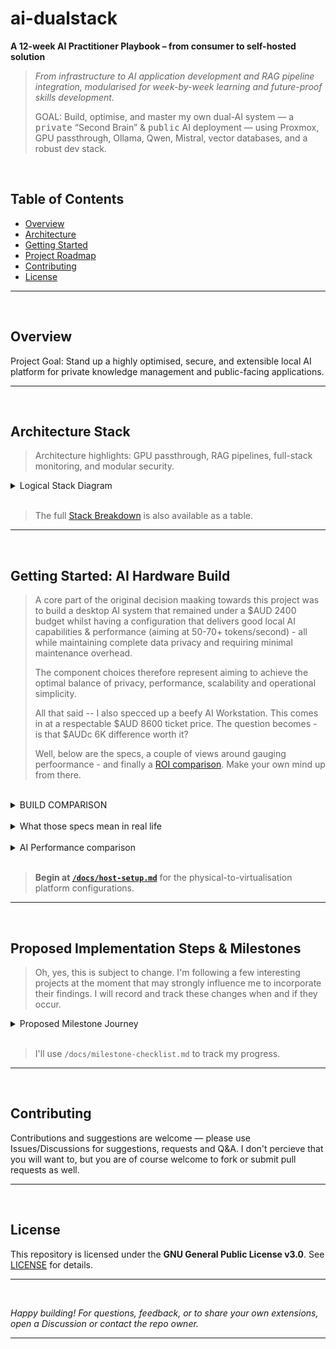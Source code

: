 # ai-dualstack

**A 12-week AI Practitioner Playbook – from consumer to self-hosted solution**

> *From infrastructure to AI application development and RAG pipeline integration, modularised for week-by-week learning and future-proof skills development.*
>
> GOAL: Build, optimise, and master my own dual-AI system — a <kbd>private</kbd> “Second Brain” & <kbd>public</kbd> AI deployment — using Proxmox, GPU passthrough, Ollama, Qwen, Mistral, vector databases, and a robust dev stack.  
>  
<br />

## Table of Contents

- [Overview](#overview) 
- [Architecture](#architecture-stack)
- [Getting Started](#getting-started-ai-hardware-build)
- [Project Roadmap](#proposed-implementation-steps-milestones)
- [Contributing](#contributing)
- [License](#license)

---
<br />

## Overview
Project Goal: Stand up a highly optimised, secure, and extensible local AI platform for private knowledge management and public-facing applications.

---
<br />

## **Architecture Stack**
> Architecture highlights: GPU passthrough, RAG pipelines, full-stack monitoring, and modular security.

<details><summary>Logical Stack Diagram</summary>

```mermaid
---
title: Logical Architecture Stack
config:
    displayMode: compact
    look: neo
    theme: dark
    themeVariables:
        fontFamily:	Courier New, monospace, Lucida Console, monospace;
        fontSize: 16;
    layout: dagre
---
flowchart TB
    %% === USERS ===
    subgraph Users["User Layer"]
        U1["Computing Devices"]
        U2["Personal Devices"]
        U3["Web Browsers"]
    end

    %% === UI LAYER ===
    subgraph UI["User Interface Layer"]
        UI1@{ shape: "trap-t", label: "Web & Mobile Apps" }
        UI2@{ shape: "trap-t", label: "Development IDEs" }
        UI3@{ shape: "trap-t", label: "SSH/VPN" }
    end

    %% === APPLICATION LAYER ===
    subgraph APPS["Application Layer"]
        subgraph PrivateApp["Private Environment"]
            direction BT
            P1@{ shape: "stadium", label: "PrivateGPT" }
            P2@{ shape: "stadium", label: "Personal AI Assistant" }
            P3@{ shape: "stadium", label: "Document Analysis" }
        end

        subgraph PublicApp["Public Environment"]
            direction TB
            PU1@{ shape: "stadium", label: "Agentic ChatBot" }
            PU2@{ shape: "stadium", label: "Multi-tenant Platform" }
            PU3@{ shape: "stadium", label: "POC Applications" }
        end
    end

    %% === COMPUTE ===
    subgraph Compute["Compute & Models"]
        direction TB
        M2@{ shape: "notch-pent", label: "Public: Mistral 7B [RTX 3060]" }
        M1@{ shape: "notch-pent", label: "Private: Qwen 2.5  [RTX 5090]" }
    end

    %% === AI SERVICES ===
    subgraph AIServices["AI Services Layer"]
        direction TB
        AI1@{ shape: "hex", label: "LangChain Orchestration" }
        AI2@{ shape: "hex", label: "Ollama Runtime" }
        AI3@{ shape: "hex", label: "CrewAI Agents" }
        AI4@{ shape: "hex", label: "LlamaIndex RAG" }
    end

    %% === DATA LAYER ===
    subgraph Data["Data Layer"]
        direction TB
        D1@{ shape: "cyl", label: "Chroma Vector DB" }
        D2@{ shape: "cyl", label: "Qdrant Vector DB" }
        D3@{ shape: "cyl", label: "PostgreSQL" }
        D4@{ shape: "cyl", label: "Redis Cache" }
    end

    %% === VIRTUAL ENVIRONMENT ===
    subgraph PVE["PROXMOX VE"]
        subgraph LXC["Linux Containers"]
            LX1["Relational DB LXC"]
            LX2["Cache LXC"]
            LX3["Security LXC"]
            LX4["CI/CD LXC"]
            LX5["Monitoring LXC"]
            LX6["Backup LXC"]
        end
        subgraph VM["Virtual Machines"]
            subgraph VM1["Ubuntu VM 1"]
                DA1["Dockerised Services"]
            end
            subgraph VM2["Ubuntu VM 2"]
                DA2["Dockerised Services"]
            end
        end
    end

    %% === INFRASTRUCTURE ===
    subgraph Infra["Server"]
        subgraph GPU["GPU"]
        direction TB
            GPU1@{ label: "5090" }
            GPU2["3060"]
        end
        subgraph CPU["CPU"]
        direction TB
            cpu["Intel Core Ultra 9 285K"]
            ram["128GB 6000MHz (4x32GB) DDR5"]
        end
        subgraph DISK["STORAGE"]
        direction TB
            d1["Storage: NVMe Mirror 1"]
            d2["Storage: NVMe Mirror 2"]
        end
        subgraph NW["NETWORK"]
        direction LR
            nw1["Internet"]
            nw2(("LAN"))
        end
    end

  %% Legend
  subgraph Legend[Legend]
  direction LR
    L1["Private Environment"]:::private
    L2["Public Environment"]:::public
  end

    %% FLOWS
        Users ~~~ UI 
        	U3 ~~~ UI1
            U1 ~~~ UI2
            U1 ~~~ UI3
        UI1 --> PublicApp
        UI3 --> PrivateApp
            M2 ~~~ D2
            M1 ~~~ D1
        D3 --> LX1 ~~~ LX4 ~~~ LX3
        D4 --> LX2 ~~~ LX5 ~~~ LX6
        LX3 ~~~ d1
        LX6 ~~~ d2
        PrivateApp --> M1 ~~~ AIServices ~~~ D1 --> VM1 --> GPU1
        PublicApp --> M2 ~~~ AIServices ~~~ D2 --> VM2 --> GPU2 
        VM ~~~ GPU
        d1 ~~~ cpu
        GPU2 ~~~ ram
        Infra ~~~ Legend

    GPU1@{ shape: "display", label: "RTX 5090" }
    GPU2@{ shape: "display", label: "RTX 3060" }
    d1@{ shape: "disk", label: "Storage: NVMe Mirror 1" }
    d2@{ shape: "disk", label: "Storage: NVMe Mirror 2" }
    nw1@{ shape: dbl-circ}

    %% === STYLING ===
    classDef private fill:#D0EECF,stroke:#00663F,stroke-width:2px; 
    classDef public  fill:#FFE5E0,stroke:#990000,stroke-width:2px;
    classDef legend  fill:#F0F0F0,stroke:#AAAAAA,stroke-width:1px;

    class P1,P2,P3,M1,D1,GPU1,VM1 private
    class PU1,PU2,PU3,M2,D2,GPU2,VM2 public

	style Infra stroke-width:2px,stroke:#000000,fill:#737373
	style DISK stroke-width:2px,stroke-dasharray:5 5,fill:#545454
	style GPU stroke-width:0.5px,stroke-dasharray:5 5,fill:#545454
	style NW stroke-width:1px,stroke-dasharray:5 5,fill:#545454
	style PVE fill:#545454
	style LXC stroke-width:0.5px,stroke-dasharray:5 5,stroke:#FFFFFF,fill:#737373
	style VM stroke-width:0.5px,stroke-dasharray:5 5,stroke:#FFFFFF,fill:#737373
	style Data fill:#737373
	style AIServices fill:#737373
	style APPS fill:#545454
	style PrivateApp fill:#737373
	style PublicApp fill:#737373
	style UI fill:#737373
	style Users fill:#737373
	style Compute fill:#545454
	style GPU1 color:#7ED957,stroke-width:2px,stroke:#00BF63
	style GPU2 color:#FF3131,stroke-width:2px,stroke:#FF3131
	style P1 color:#000000
	style P2 color:#000000
	style P3 color:#000000
	style M1 color:#000000
	style M2 color:#000000
	style PU1 color:#000000
	style PU2 color:#000000
	style PU3 color:#000000
	style D1 color:#000000
	style D2 color:#000000
	style VM1 color:#000000
	style VM2 color:#000000
	style CPU fill:#545454
	style cpu fill:#D9D9D9,color:#000000
	style ram color:#000000,fill:#D9D9D9
	style d1 fill:#000000,color:#FFFFFF
	style d2 fill:#D9D9D9,color:#000000
	style nw2 fill:#D0EECF
	style nw1 color:#FF3131,fill:#FFE5E0
	style Legend stroke-width:1px,stroke-dasharray:5 5
	style L1 color:#000000,stroke-width:2px,stroke:#00BF63
	style L2 color:#000000,stroke-width:2px,stroke:#FF3131
```

</details>   
   <br>

> The full [Stack Breakdown](../../undefined) is also available as a table.

---
<br />

## Getting Started: AI Hardware Build
> A core part of the original decision maaking towards this project was to build a desktop AI system that remained under a $AUD 2400 budget whilst having a configuration that delivers good local AI capabilities \& performance (aiming at 50-70+ tokens/second) - all while maintaining complete data privacy and requiring minimal maintenance overhead. 
>
> The component choices therefore represent aiming to achieve the optimal balance of privacy, performance, scalability and operational simplicity. 
>
> All that said -- I also specced up a beefy AI Workstation. This comes in at a respectable $AUD 8600 ticket price. The question becomes - is that $AUDc 6K difference worth it? 
>
>Well, below are the specs, a couple of views around gauging perfoormance - and finally a [ROI comparison](../../undefined#roi-analysis). Make your own mind up from there.
<br />
<details><summary>BUILD COMPARISON</summary>

| Component                                                               | **Desktop AI Build**                                                                      | **Workstation AI Build**                                                                                         |
|-------------------------------------------------------------------------|-------------------------------------------------------------------------------------------|------------------------------------------------------------------------------------------------------------------|
| **[CPU](../../undefined#️-cpu-comparison)**           | Intel Core i5-14400F — Base 2.5GHz / Turbo 4.7GHz, 10C (6P+4E) / 16T, 65W (LGA1700)       | Intel Core **Ultra 9 285K** — Base ~3.2GHz / Turbo 5.7GHz, **24C (8P+16E) / 24T**, up to 250W (LGA1851), **NPU** |
| **CPU Cooler**                                                          | Thermalright **Peerless Assassin 140 Black** (dual-tower air)                             | Thermalright **Frozen Warframe 360** ARGB (360 mm AIO)                                                           |
| **Motherboard**                                                         | Gigabyte B760 Gaming AX / similar (DDR5, ATX, Wi-Fi 6, 2.5GbE)                            | ASUS **TUF Z890-Plus WiFi** (DDR5, **PCIe 5.0**, Wi-Fi 7 class, 2.5GbE)                                          |
| **Memory**                                                              | **128 GB DDR5-6000** (4×32 GB)                                                            | **128 GB DDR5-5600** (4×32 GB)                                                                                   |
| **[GPU](../../undefined#-gpu-comparison) (Primary)** | MSI GeForce **RTX 3060** Ventus 2X 12G OC — 12 GB GDDR6, PCIe 4.0, 3×DP 1.4a + 1×HDMI 2.1 | ZOTAC GAMING **RTX 5090 32 GB** — GDDR7, PCIe **5.0**, 3×DP 2.1a + 1×HDMI, advanced cooling                      |
| **GPU (Secondary)**                                                     | —                                                                                         | MSI GeForce **RTX 3060** Ventus 2X 12G OC — 12 GB GDDR6                                                          |
| **[Storage](../../undefined#-storage-comparison)**   | **2 TB NVMe** (2×1 TB PCIe 4.0)                                                           | **3 TB usable NVMe** ( (2×1 TB) RAID1 + (2×2 TB) RAID1, PCIe 4.0 )                                               |
| **Case**                                                                | Montech **AIR 1000 Premium** (mid-tower, airflow)                                         | **ASUS ProArt PA602** (E-ATX, creator-grade, high airflow)                                                       |
| **PSU**                                                                 | Cooler Master **MWE Gold V2 750 W** (80+ Gold)                                            | ASUS **ROG STRIX 1200G** (80+ Gold) / or 1200–1600 W class                                                       |
| **Fans / Extras**                                                       | 3x 140 mm high-flow case fans                                                             | 2x 200mm + 1x 140mm Case fans; Additional 3x 140 mm high-flow fans; anti-sag GPU bracket                         |
| **OS**                                                                  | Ubuntu/Proxmox                                                                            | **Proxmox VE** / Ubuntu for virtualised stacks                                                                   |

</details>
<br />
<details><summary>What those specs mean in real life</summary>
	
| Domain                  | What changes                          | Why it matters in your AI hub                                                                                                                                          |
|:------------------------|:--------------------------------------|:-----------------------------------------------------------------------------------------------------------------------------------------------------------------------|
| **Parallel pipelines**  | 24C/24T vs 10C/16T                    | **More concurrent workers**: faster doc ingestion, chunking, embedding, vector indexing, PDF parsing, OCR, ASR – all at once without starving the model server.        |
| **Latency under load**  | Bigger L2/L3 (40MB/36MB)              | **Lower cache misses** in token decode loops, JSON parsing, HTTP frameworks; steadier p95 latency when RAG + agents + API traffic hit together.                        |
| **Throughput ceilings** | Higher P-core turbo + sustained power | **Sustained boost** during long jobs (ingest, batch embedding, FAISS/ANN build); fewer “down-clocks” once the case warms up.                                           |
| **Virtualisation**      | More cores + bigger uncore            | **Hard isolation**: dedicate whole cores + a full GPU per VM (e.g., Proxmox). Private “Second Brain” can’t be impacted by public POC load.                             |
| **I/O bandwidth**       | Z890, PCIe **5.0**, more lanes        | **More NVMe at x4 each** and **GPU on Gen5** → fewer bus bottlenecks when you slam disk (Unstructured/LlamaParse) and serve models simultaneously.                     |
| **Media offload**       | iGPU (Quick Sync) present             | Free the 5090 for inference; use the iGPU for **transcodes/screen share/recording** in demos, or WebRTC gateways.                                                      |
| **On-CPU AI**           | **NPU** on Arrow Lake                 | Offload **small models** / filters via **OpenVINO** (e.g., TTS, OCR pre-/post-processing). Not a big LLM accelerator, but **frees CPU/GPU cycles** for the main graph. |
| **Storage topology**    | RAID1 + RAID1 (3 TB usable)           | **Redundancy** and **parallel reads**; safer for always-on quorums (Postgres/Qdrant) and faster cold-start reload of indices than a single 2 TB.                       |
| **Power headroom**      | 1200 W vs 750 W                       | **Fewer brownouts/throttles** when both GPUs and the CPU surge; leaves room for future drives or a higher-TDP GPU.                                                     |
</details>
<br />
<details><summary>AI Performance comparison</summary>

| Metric                       | Desktop AI                   | Workstation AI                       | What you feel day-to-day                                                   |
|:-----------------------------|:-----------------------------|:-------------------------------------|:---------------------------------------------------------------------------|
| **Max viable model**         | ~30B quantised (tight)       | **70B+** quantised / mixed-precision | Bigger models and/or larger batch sizes without juggling VRAM.             |
| **RAG QPS (steady)**         | Moderate (single-tenant)     | **High**, survives load spikes       | Public POC traffic won’t tank your private assistant.                      |
| **Batch embedding**          | Minutes for large corpora    | **2–4× faster** end-to-end           | Cores + cache + PCIe keep workers fed; less tail latency.                  |
| **Agent graphs**             | Occasional stalls under load | **Smooth concurrency**               | Orchestrators (LangChain/LangGraph/CrewAI) keep parallel tools responsive. |
| **Virtual machines**         | Not recommended for GPU      | **Yes**: one GPU per VM              | Clean dev/prod separation, easier demos.                                   |
| **Media/ASR/TTS side-tasks** | Eats CPU/GPU budget          | **iGPU/NPU offload**                 | Keeps the main LLM hot path snappy.                                        |
| **Resilience**               | Single disk set              | **Mirrored sets**                    | Safe rebuilds, faster index reloads.                                       |
| **Thermals / acoustics**     | Air, OK under load           | **360 mm AIO + big chassis**         | Sustained boost clocks with lower noise.                                   |
</details>
<br />


> **Begin at [`/docs/host-setup.md`](/docs/host-setup.md)** for the physical-to-virtualisation platform configurations.

---
<br />


## Proposed Implementation Steps & Milestones
> Oh, yes, this is subject to change. I'm following a few interesting projects at the moment that may strongly influence me to incorporate their findings. I will record and track these changes when and if they occur.

<details><summary>Proposed Milestone Journey</summary>

| Step | Focus Area                                      | Key Outcome/Deliverable                             |
|------|-------------------------------------------------|-----------------------------------------------------|
| 1    | Host Setup, BIOS, Proxmox VE Install            | Secure, accessible Proxmox VE host                  |
| 2    | RAID/LVM Storage, Network, Access Config        | Storage pools, static IP, remote admin              |
| 3    | GPU Passthrough Enablement (BIOS \+ Host)       | IOMMU/VT-d validated, RTX 3060 isolated             |
| 4    | Proxmox VM/LXC Creation, Topology Tuning        | Private AI VM and Public AI LXC in place            |
| 5    | CPU/Memory/NUMA/IO Tuning                       | Optimized resource configs, hugepages, pinning      |
| 6    | Private AI Stack (Ollama \+ Qwen \+ Qdrant)     | Private AI VM serving LLM via WebUI, private vector |
| 7    | Public AI Stack (Ollama \+ Mistral \+ ChromaDB) | Public AI LXC serving LLM, ChromaDB API functional  |
| 8    | Docker Compose, Networking                      | Compose workflows, isolated/bridged subnets         |
| 9    | Monitoring: Prometheus, Grafana, Alerting       | Dashboards and health alerts for all infra          |
| 10   | Backup, Recovery, Automation                    | Automated backup scripts, disaster recovery tested  |
| 11   | RAG Pipeline, Dev Container, Jupyter            | Document chunking, dev tools, JupyterLab online     |
| 12   | Security Review, Benchmark, Final Tuning        | Firewall finalization, performance, handover docs   |

</details>
<br />

> I'll use `/docs/milestone-checklist.md` to track my progress.

---
<br />

## Contributing

Contributions and suggestions are welcome — please use Issues/Discussions for suggestions, requests and Q&A. I don't percieve that you will want to, but you are of course welcome to fork or submit pull requests as well.

---
<br />

## License

This repository is licensed under the **GNU General Public License v3.0**. See [LICENSE](LICENSE) for details.

---
<br />

*Happy building! For questions, feedback, or to share your own extensions, open a Discussion or contact the repo owner.*

---


